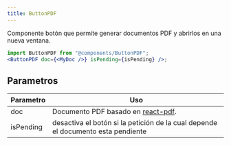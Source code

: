 ```yaml
---
title: ButtonPDF
---
```


Componente botón que permite generar documentos PDF y abrirlos en una nueva ventana.

```jsx
import ButtonPDF from "@components/ButtonPDF";
<ButtonPDF doc={<MyDoc />} isPending={isPending} />;
```

## Parametros

| Parametro | Uso                                                                              |
| --------- | -------------------------------------------------------------------------------- |
| doc       | Documento PDF basado en [react-pdf](https://react-pdf.org/).                     |
| isPending | desactiva el botón si la petición de la cual depende el documento esta pendiente |
